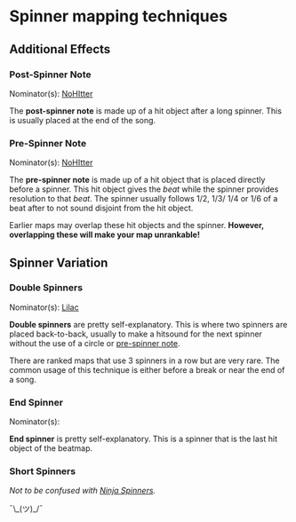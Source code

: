 <!-- TODO: Needs to be rewritten, the article does not match with other articles (writing style, formatting).
Also check if the article matches with ASC. See #5729 for more informations -->

# Spinner mapping techniques

<!-- please place all mapping techniques in alphabetical order -->

## Additional Effects

### Post-Spinner Note

Nominator(s): [NoHItter](https://osu.ppy.sh/users/124455)

The **post-spinner note** is made up of a hit object after a long spinner.
This is usually placed at the end of the song.

### Pre-Spinner Note

Nominator(s): [NoHItter](https://osu.ppy.sh/users/124455)

The **pre-spinner note** is made up of a hit object that is placed directly before a spinner.
This hit object gives the *beat* while the spinner provides resolution to that *beat*.
The spinner usually follows 1/2, 1/3/ 1/4 or 1/6 of a beat after to not sound disjoint from the hit object.

Earlier maps may overlap these hit objects and the spinner.
**However, overlapping these will make your map unrankable!**

## Spinner Variation

### Double Spinners

Nominator(s): [Lilac](https://osu.ppy.sh/users/58197)

**Double spinners** are pretty self-explanatory.
This is where two spinners are placed back-to-back, usually to make a hitsound for the next spinner without the use of a circle or [pre-spinner note](#pre-spinner-note).

There are ranked maps that use 3 spinners in a row but are very rare.
The common usage of this technique is either before a break or near the end of a song.

### End Spinner

Nominator(s):

**End spinner** is pretty self-explanatory.
This is a spinner that is the last hit object of the beatmap.

### Short Spinners

*Not to be confused with [Ninja Spinners](/wiki/Mapping_Techniques/Unrankable#ninja-spinners).*

¯\\\_(ツ)\_/¯
